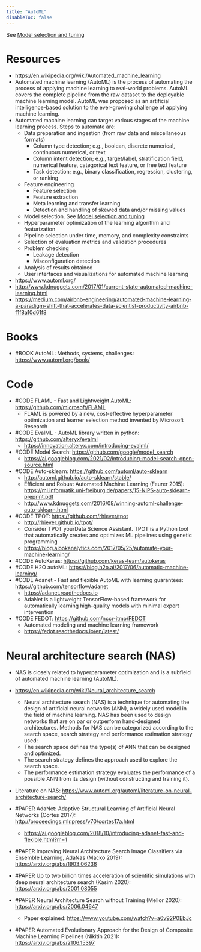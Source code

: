 ```yaml
---
title: "AutoML"
disableToc: false 
---
```


See [Model selection and tuning](Model%20selection%20and%20tuning.md)

# Resources
- https://en.wikipedia.org/wiki/Automated_machine_learning
- Automated machine learning (AutoML) is the process of automating the process of applying machine learning to real-world problems. AutoML covers the complete pipeline from the raw dataset to the deployable machine learning model. AutoML was proposed as an artificial intelligence-based solution to the ever-growing challenge of applying machine learning.
- Automated machine learning can target various stages of the machine learning process. Steps to automate are:
	- Data preparation and ingestion (from raw data and miscellaneous formats)
		- Column type detection; e.g., boolean, discrete numerical, continuous numerical, or text
		- Column intent detection; e.g., target/label, stratification field, numerical feature, categorical text feature, or free text feature
		- Task detection; e.g., binary classification, regression, clustering, or ranking
	- Feature engineering
		- Feature selection
		- Feature extraction
		- Meta learning and transfer learning
		- Detection and handling of skewed data and/or missing values
	- Model selection. See [Model selection and tuning](Model%20selection%20and%20tuning.md)
	- Hyperparameter optimization of the learning algorithm and featurization
	- Pipeline selection under time, memory, and complexity constraints
	- Selection of evaluation metrics and validation procedures
	- Problem checking
		- Leakage detection
		- Misconfiguration detection
	- Analysis of results obtained
	- User interfaces and visualizations for automated machine learning
- https://www.automl.org/
- http://www.kdnuggets.com/2017/01/current-state-automated-machine-learning.html
- https://medium.com/airbnb-engineering/automated-machine-learning-a-paradigm-shift-that-accelerates-data-scientist-productivity-airbnb-f1f8a10d61f8


# Books
-  #BOOK AutoML: Methods, systems, challenges: https://www.automl.org/book/


# Code
- #CODE FLAML - Fast and Lightweight AutoML: https://github.com/microsoft/FLAML
	- FLAML is powered by a new, cost-effective hyperparameter optimization and learner selection method invented by Microsoft Research
- #CODE EvalML - AutoML library written in python: https://github.com/alteryx/evalml
	- https://innovation.alteryx.com/introducing-evalml/
- #CODE Model Search: https://github.com/google/model_search
	- https://ai.googleblog.com/2021/02/introducing-model-search-open-source.html
- #CODE Auto-sklearn: https://github.com/automl/auto-sklearn
	- http://automl.github.io/auto-sklearn/stable/
	- Efficient and Robust Automated Machine Learning (Feurer 2015): https://ml.informatik.uni-freiburg.de/papers/15-NIPS-auto-sklearn-preprint.pdf
	- http://www.kdnuggets.com/2016/08/winning-automl-challenge-auto-sklearn.html
- #CODE TPOT: https://github.com/rhiever/tpot
	- http://rhiever.github.io/tpot/
	- Consider TPOT yourData Science Assistant. TPOT is a Python tool that automatically creates and optimizes ML pipelines using genetic programming
	- https://blog.alookanalytics.com/2017/05/25/automate-your-machine-learning/
- #CODE AutoKeras: https://github.com/keras-team/autokeras
- #CODE H2O autoML: https://blog.h2o.ai/2017/06/automatic-machine-learning/
- #CODE Adanet - Fast and flexible AutoML with learning guarantees: https://github.com/tensorflow/adanet 
	- https://adanet.readthedocs.io
	- AdaNet is a lightweight TensorFlow-based framework for automatically learning high-quality models with minimal expert intervention
- #CODE FEDOT: https://github.com/nccr-itmo/FEDOT
	- Automated modeling and machine learning framework
	- https://fedot.readthedocs.io/en/latest/


# Neural architecture search (NAS)
- NAS is closely related to hyperparameter optimization and is a subfield of automated machine learning (AutoML).
- https://en.wikipedia.org/wiki/Neural_architecture_search
	- Neural architecture search (NAS) is a technique for automating the design of artificial neural networks (ANN), a widely used model in the field of machine learning. NAS has been used to design networks that are on par or outperform hand-designed architectures. Methods for NAS can be categorized according to the search space, search strategy and performance estimation strategy used:
	- The search space defines the type(s) of ANN that can be designed and optimized.
	- The search strategy defines the approach used to explore the search space.
	- The performance estimation strategy evaluates the performance of a possible ANN from its design (without constructing and training it).

- Literature on NAS: https://www.automl.org/automl/literature-on-neural-architecture-search/
- #PAPER AdaNet: Adaptive Structural Learning of Artificial Neural Networks (Cortes 2017): http://proceedings.mlr.press/v70/cortes17a.html
	- https://ai.googleblog.com/2018/10/introducing-adanet-fast-and-flexible.html?m=1
- #PAPER Improving Neural Architecture Search Image Classifiers via Ensemble Learning, AdaNas (Macko 2019): https://arxiv.org/abs/1903.06236
- #PAPER Up to two billion times acceleration of scientific simulations with deep neural architecture search (Kasim 2020): https://arxiv.org/abs/2001.08055
- #PAPER Neural Architecture Search without Training (Mellor 2020): https://arxiv.org/abs/2006.04647
	- Paper explained: https://www.youtube.com/watch?v=a6v92P0EbJc
- #PAPER Automated Evolutionary Approach for the Design of Composite Machine Learning Pipelines (Nikitin 2021): https://arxiv.org/abs/2106.15397


